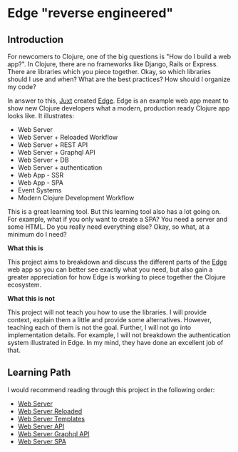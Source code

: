 # Edge "reverse engineered"

## Introduction

For newcomers to Clojure, one of the big questions is "How do I build a web app?". In Clojure, there are no frameworks like Django, Rails or Express. There are libraries which you piece together. Okay, so which libraries should I use and when? What are the best practices? How should I organize my code?

In answer to this, [Juxt](https://juxt.pro/index.html) created [Edge](https://github.com/juxt/edge). Edge is an example web app meant to show new Clojure developers what a modern, production ready Clojure app looks like. It illustrates:

- Web Server
- Web Server + Reloaded Workflow
- Web Server + REST API
- Web Server + Graphql API
- Web Server + DB
- Web Server + authentication
- Web App - SSR
- Web App - SPA
- Event Systems
- Modern Clojure Development Workflow

This is a great learning tool. But this learning tool also has a lot going on. For example, what if you only want to create a SPA? You need a server and some HTML. Do you really need everything else? Okay, so what, at a minimum do I need?

**What this is**

This project aims to breakdown and discuss the different parts of the [Edge](https://github.com/juxt/edge) web app so you can better see exactly what you need, but also gain a greater appreciation for how Edge is working to piece together the Clojure ecosystem.

**What this is not**

This project will not teach you how to use the libraries. I will provide context, explain them a little and provide some alternatives. However, teaching each of them is not the goal. Further, I will not go into implementation details. For example, I will not breakdown the authentication system illustrated in Edge. In my mind, they have done an excellent job of that.

## Learning Path

I would recommend reading through this project in the following order:

- [Web Server](https://github.com/tkjone/reveng-edge/tree/master/web-server)
- [Web Server Reloaded](https://github.com/tkjone/reveng-edge/tree/master/web-server-reloaded)
- [Web Server Templates](https://github.com/tkjone/reveng-edge/tree/master/web-server-templates)
- [Web Server API](https://github.com/tkjone/reveng-edge/tree/master/web-server-api)
- [Web Server Graphql API](https://github.com/tkjone/reveng-edge/tree/master/web-server-graphql-api)
- [Web Server SPA](https://github.com/tkjone/reveng-edge/tree/master/web-server-spa)
